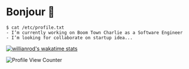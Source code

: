 # Bonjour 👋
```console
$ cat /etc/profile.txt 
- I’m currently working on Boom Town Charlie as a Software Engineer
- I’m looking for collaborate on startup idea...

```
[![willianrod's wakatime stats](https://github-readme-stats.vercel.app/api/wakatime?username=dianto)](https://github.com/anuraghazra/github-readme-stats)


![Profile View Counter](https://komarev.com/ghpvc/?username=dlintin)
